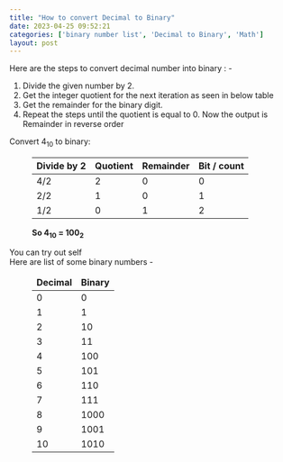 ```yaml
---
title: "How to convert Decimal to Binary"
date: 2023-04-25 09:52:21
categories: ['binary number list', 'Decimal to Binary', 'Math']
layout: post
---
```


<!-- wp:paragraph -->
Here are the steps to convert decimal number into binary : - 


<!-- /wp:paragraph -->

<!-- wp:list {"ordered":true} -->
<ol><!-- wp:list-item -->
<li>Divide the given number by 2.</li>
<!-- /wp:list-item -->

<!-- wp:list-item -->
<li>Get the integer quotient for the next iteration as seen in below table</li>
<!-- /wp:list-item -->

<!-- wp:list-item -->
<li>Get the remainder for the binary digit.</li>
<!-- /wp:list-item -->

<!-- wp:list-item -->
<li>Repeat the steps until the quotient is equal to 0. Now the output is Remainder in reverse order</li>
<!-- /wp:list-item --></ol>
<!-- /wp:list -->

<!-- wp:paragraph -->
Convert 4<sub>10</sub> to binary:


<!-- /wp:paragraph -->

<!-- wp:table {"textColor":"ast-global-color-1","className":"is-style-regular"} -->
<figure class="wp-block-table is-style-regular"><table class="has-ast-global-color-1-color has-text-color"><thead><tr><th class="has-text-align-center" data-align="center"><strong>Divide by 2</strong></th><th class="has-text-align-center" data-align="center"><strong>Quotient</strong></th><th class="has-text-align-center" data-align="center"><strong>Remainder</strong></th><th class="has-text-align-center" data-align="center"><strong>Bit </strong>/ count</th></tr></thead><tbody><tr><td class="has-text-align-center" data-align="center">4/2</td><td class="has-text-align-center" data-align="center">2</td><td class="has-text-align-center" data-align="center">0</td><td class="has-text-align-center" data-align="center">0</td></tr><tr><td class="has-text-align-center" data-align="center">2/2</td><td class="has-text-align-center" data-align="center">1</td><td class="has-text-align-center" data-align="center">0</td><td class="has-text-align-center" data-align="center">1</td></tr><tr><td class="has-text-align-center" data-align="center">1/2</td><td class="has-text-align-center" data-align="center">0</td><td class="has-text-align-center" data-align="center">1</td><td class="has-text-align-center" data-align="center">2</td></tr></tbody></table><figcaption class="wp-element-caption"><strong>So 4<sub>10</sub> = 100<sub>2</sub></strong></figcaption></figure>
<!-- /wp:table -->

<!-- wp:paragraph -->
You can try out self <br>Here are list of some binary numbers - 


<!-- /wp:paragraph -->

<!-- wp:table -->
<figure class="wp-block-table"><table><thead><tr><td class="has-text-align-center" data-align="center"><strong>Decimal</strong></td><td class="has-text-align-center" data-align="center"><strong>Binary</strong></td></tr></thead><tbody><tr><td class="has-text-align-center" data-align="center">0</td><td class="has-text-align-center" data-align="center">0</td></tr><tr><td class="has-text-align-center" data-align="center">1</td><td class="has-text-align-center" data-align="center">1</td></tr><tr><td class="has-text-align-center" data-align="center">2</td><td class="has-text-align-center" data-align="center">10</td></tr><tr><td class="has-text-align-center" data-align="center">3</td><td class="has-text-align-center" data-align="center">11</td></tr><tr><td class="has-text-align-center" data-align="center">4</td><td class="has-text-align-center" data-align="center">100</td></tr><tr><td class="has-text-align-center" data-align="center">5</td><td class="has-text-align-center" data-align="center">101</td></tr><tr><td class="has-text-align-center" data-align="center">6</td><td class="has-text-align-center" data-align="center">110</td></tr><tr><td class="has-text-align-center" data-align="center">7</td><td class="has-text-align-center" data-align="center">111</td></tr><tr><td class="has-text-align-center" data-align="center">8</td><td class="has-text-align-center" data-align="center">1000</td></tr><tr><td class="has-text-align-center" data-align="center">9</td><td class="has-text-align-center" data-align="center">1001</td></tr><tr><td class="has-text-align-center" data-align="center">10</td><td class="has-text-align-center" data-align="center">1010</td></tr></tbody></table></figure>
<!-- /wp:table -->